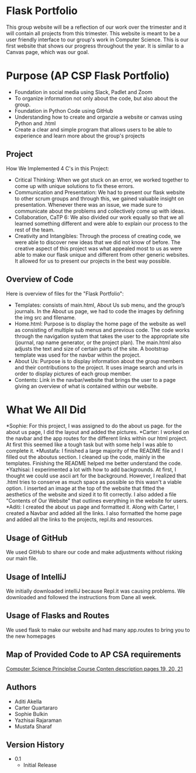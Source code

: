 # Flask Portfolio
 This group website will be a reflection of our work over the trimester and it will contain all projects from this trimester. This website is meant to be a user friendly interface to our group's work in Computer Science. This is our first website that shows our progress throughout the year. It is similar to a Canvas page, which was our goal.


# Purpose (AP CSP Flask Portfolio)
* Foundation in social media using Slack, Padlet and Zoom
* To organize information not only about the code, but also about the group. 
* Foundation in Python Code using GitHub
* Understanding how to create and organzie a website or canvas using Python and .html
* Create a clear and simple program that allows users to be able to experience and learn more about the group's projects 



## Project 
How We Implemented 4 C's in this Project: 
* Critical Thinking: When we got stuck on an error, we worked together to come up with unique solutions to fix these errors.
* Communication and Presentation: We had to present our flask website to other scrum groups and through this, we gained valuable insight on presentation. Whenever there was an issue, we made sure to communicate about the problems and collectively come up with ideas.
* Collaboration, CaTP 6:  We also divided our work equally so that we all learned something different and were able to explain our process to the rest of the team.
* Creativity and Intangibles: Through the process of creating code, we were able to discover new ideas that we did not know of before. The creative aspect of this project was what appealed most to us as were able to make our flask unique and different from other generic websites. It allowed for us to present our projects in the best way possible.



## Overview of Code
Here is overview of files for the "Flask Portfolio":
* Templates: consists of main.html, About Us sub menu, and the group’s journals. In the About us page, we had to code the images by defining the img src and filename. 
* Home.html: Purpose is to display the home page of the website as well as consisting of multiple sub menus and previous code. The code works through the navigation system that takes the user to the appropriate site (journal, rap name generator, or the project plan). The main.html also adjusts the text and size of certain parts of the site. A bootstrap template was used for the navbar within the project.
* About Us: Purpose is to display information about the group members and their contributions to the project. It uses image search and urls in order to display pictures of each group member. 
* Contents: Link in the navbar/website that brings the user to a page giving an overview of what is contained within our website.

# What We All Did
*Sophie: For this project, I was assigned to do the about us page. for the about us page, I did the layout and added the pictures. 
*Carter: I worked on the navbar and the app routes for the different links within our html project. At first this seemed like a tough task but with some help I was able to complete it.
*Mustafa: I finished a large majority of the README file and I filled out the aboutus section. I cleaned up the code, mainly in the templates. Finishing the README helped me better understand the code.
*Yazhisai: I experimented a lot with how to add backgrounds. At first, I thought we could use ascii art for the background. However, I realized that .html tries to conserve as much space as possible so this wasn't a viable option. I inserted an image at the top of the website that fitted the aesthetics of the website and sized it to fit correctly. I also added a file "Contents of Our Website" that outlines everything in the website for users.
*Aditi: I created the about us page and formatted it. Along with Carter, I created a Navbar and added all the links. I also formatted the home page and added all the links to the projects, repl.its and resources.
 
##  Usage of GitHub
We used GitHub to share our code and make adjustments without risking our main file. 
## Usage of IntelliJ
We initially downloaded intelliJ because Repl.it was causing problems. We downloaded and followed the instructions from Dane all week.
## Usage of Flasks and Routes
We used flask to make our website and had many app.routes to bring you to the new homepages

## Map of Provided Code to AP CSA requirements
[Computer Science Principlse Course Cpnten description pages 19, 20, 21](https://apcentral.collegeboard.org/pdf/ap-computer-science-a-course-and-exam-description.pdf?course=ap-computer-science-a)


## Authors
* Aditi Akella
* Carter Quartararo
* Sophie Bulkin
* Yazhisai Rajaraman
* Mustafa Sharaf

## Version History
* 0.1
    * Initial Release
